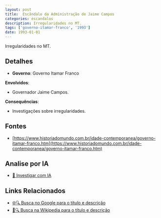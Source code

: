 ```yaml
---
layout: post
title:  Escândalo da Administração de Jaime Campos
categories: escandalos
description: Irregularidades no MT.
tags: ['governo-itamar-franco', '1993']
date: 1993-01-01
---
```


Irregularidades no MT.

## Detalhes
- **Governo**: Governo Itamar Franco

**Envolvidos**:
- Governador Jaime Campos.


**Consequências**:
- Investigações sobre irregularidades.


## Fontes
- [https://www.historiadomundo.com.br/idade-contemporanea/governo-itamar-franco.htm](https://www.historiadomundo.com.br/idade-contemporanea/governo-itamar-franco.htm)


## Analise por IA
- [🤖 Investigar com IA](https://www.perplexity.ai/search?q=Esc%C3%A2ndalo%20da%20Administra%C3%A7%C3%A3o%20de%20Jaime%20Campos%20Irregularidades%20no%20MT.%20Governo%20Itamar%20Franco)

## Links Relacionados
- [🌐🔍 Busca no Google para o título e descrição](https://www.google.com/search?q=Esc%C3%A2ndalo%20da%20Administra%C3%A7%C3%A3o%20de%20Jaime%20Campos%20Irregularidades%20no%20MT.%20Governo%20Itamar%20Franco)
- [📖🔍 Busca na Wikipedia para o título e descrição](https://pt.wikipedia.org/w/index.php?search=Esc%C3%A2ndalo%20da%20Administra%C3%A7%C3%A3o%20de%20Jaime%20Campos%20Irregularidades%20no%20MT.%20Governo%20Itamar%20Franco)

